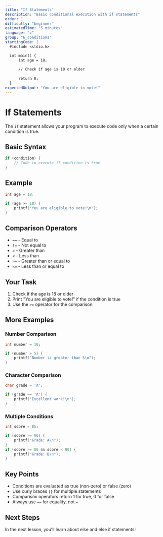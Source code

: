 ```yaml
---
title: "If Statements"
description: "Basic conditional execution with if statements"
order: 1
difficulty: "beginner"
estimatedTime: "5 minutes"
language: "c"
group: "6_conditions"
startingCode: |
  #include <stdio.h>

  int main() {
      int age = 18;
      
      // Check if age is 18 or older
      
      return 0;
  }
expectedOutput: "You are eligible to vote!"
---
```


# If Statements

The `if` statement allows your program to execute code only when a certain condition is true.

## Basic Syntax

```c
if (condition) {
    // Code to execute if condition is true
}
```

## Example

```c
int age = 18;

if (age >= 18) {
    printf("You are eligible to vote!\n");
}
```

## Comparison Operators

- `==` - Equal to
- `!=` - Not equal to
- `>` - Greater than
- `<` - Less than
- `>=` - Greater than or equal to
- `<=` - Less than or equal to

## Your Task

1. Check if the age is 18 or older
2. Print "You are eligible to vote!" if the condition is true
3. Use the `>=` operator for the comparison

## More Examples

### Number Comparison

```c
int number = 10;

if (number > 5) {
    printf("Number is greater than 5\n");
}
```

### Character Comparison

```c
char grade = 'A';

if (grade == 'A') {
    printf("Excellent work!\n");
}
```

### Multiple Conditions

```c
int score = 85;

if (score >= 90) {
    printf("Grade: A\n");
}
if (score >= 80 && score < 90) {
    printf("Grade: B\n");
}
```

## Key Points

- Conditions are evaluated as true (non-zero) or false (zero)
- Use curly braces `{}` for multiple statements
- Comparison operators return 1 for true, 0 for false
- Always use `==` for equality, not `=`

## Next Steps

In the next lesson, you'll learn about else and else if statements!

